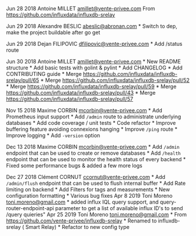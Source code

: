 Jun 28 2018 Antoine MILLET <amillet@vente-privee.com>
	From https://github.com/influxdata/influxdb-srelay

Jun 29 2018 Alexandre BESLIC <abeslic@abronan.com>
	* Switch to dep, make the project buildable after go get

Jun 29 2018 Dejan FILIPOVIC <dfilipovic@vente-privee.com>
	* Add /status route

Jun 30 2018 Antoine MILLET <amillet@vente-privee.com>
	* New README structure
	* Add basic tests with golint & pylint
	* Add CHANGELOG
	* Add CONTRIBUTING guide
	* Merge https://github.com/influxdata/influxdb-srelay/pull/65
	* Merge https://github.com/influxdata/influxdb-srelay/pull/52
	* Merge https://github.com/influxdata/influxdb-srelay/pull/59
	* Merge https://github.com/influxdata/influxdb-srelay/pull/43
	* Merge https://github.com/influxdata/influxdb-srelay/pull/57

Nov 15 2018 Maxime CORBIN <mcorbin@vente-privee.com>
    * Add Prometheus input support
    * Add `/admin` route to administrate underlying databases
    * Add code coverage / unit tests
    * Code refactor
    * Improve buffering feature avoiding connexions hanging
    * Improve `/ping` route
    * Improve logging
    * Add `-version` option
    
Dec 13 2018 Maxime CORBIN <mcorbin@vente-privee.com>
    * Add `/admin` endpoint that can be used to create or remove databases
    * Add `/health` endpoint that can be used to monitor the health status of every backend
    * Fixed some performance bugs & added a few more logs
    
Dec 27 2018 Clément CORNUT <ccornut@vente-privee.com>
    * Add `/admin/flush` endpoint that can be used to flush internal buffer
    * Add Rate limiting on backend
    * Add Filters for tags and measurements
    * New configuration formatting
    * Various bug fixes
Apr 8 2019 Toni Moreno <toni.moreno@gmail.com>
    * added influx IQL query support, and query-router-endpoint-api parameter to get a list of available influx ID's to send /query quieries"
Apr 25 2019 Toni Moreno <toni.moreno@gmail.com>
    * From https://github.com/vente-privee/influxdb-srelay
    * Renamed to influxdb-srelay ( Smart Relay) 
    * Refactor to new config type

	
